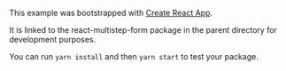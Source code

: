 This example was bootstrapped with [Create React App](https://github.com/facebook/create-react-app).

It is linked to the react-multistep-form package in the parent directory for development purposes.

You can run `yarn install` and then `yarn start` to test your package.
